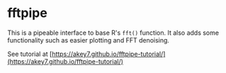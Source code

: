 # fftpipe

This is a pipeable interface to base R's `fft()` function. It also adds some functionality such as easier plotting and FFT denoising.

See tutorial at [https://akey7.github.io/fftpipe-tutorial/](https://akey7.github.io/fftpipe-tutorial/)
